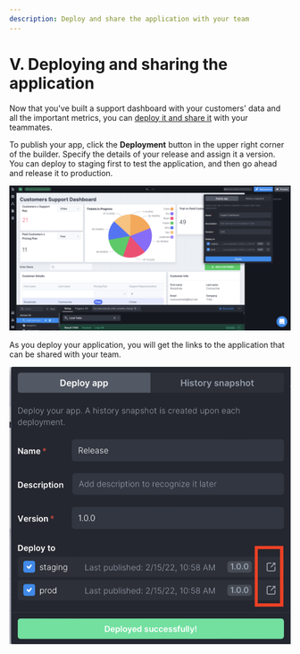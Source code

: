 ```yaml
---
description: Deploy and share the application with your team
---
```


# V. Deploying and sharing the application

Now that you've built a support dashboard with your customers' data and all the important metrics, you can [deploy it and share it](https://docs.uibakery.io/starter-guide/organization-settings-and-user-permissions/share-and-invite-users) with your teammates.

To publish your app, click the **Deployment** button in the upper right corner of the builder. Specify the details of your release and assign it a version. You can deploy to staging first to test the application, and then go ahead and release it to production.

![Deploying the application](<../../.gitbook/assets/Screenshot 2022-02-15 at 10.58.07.png>)

As you deploy your application, you will get the links to the application that can be shared with your team.

![Links to the published application](<../../.gitbook/assets/Screenshot 2022-02-15 at 10.58.30.png>)
